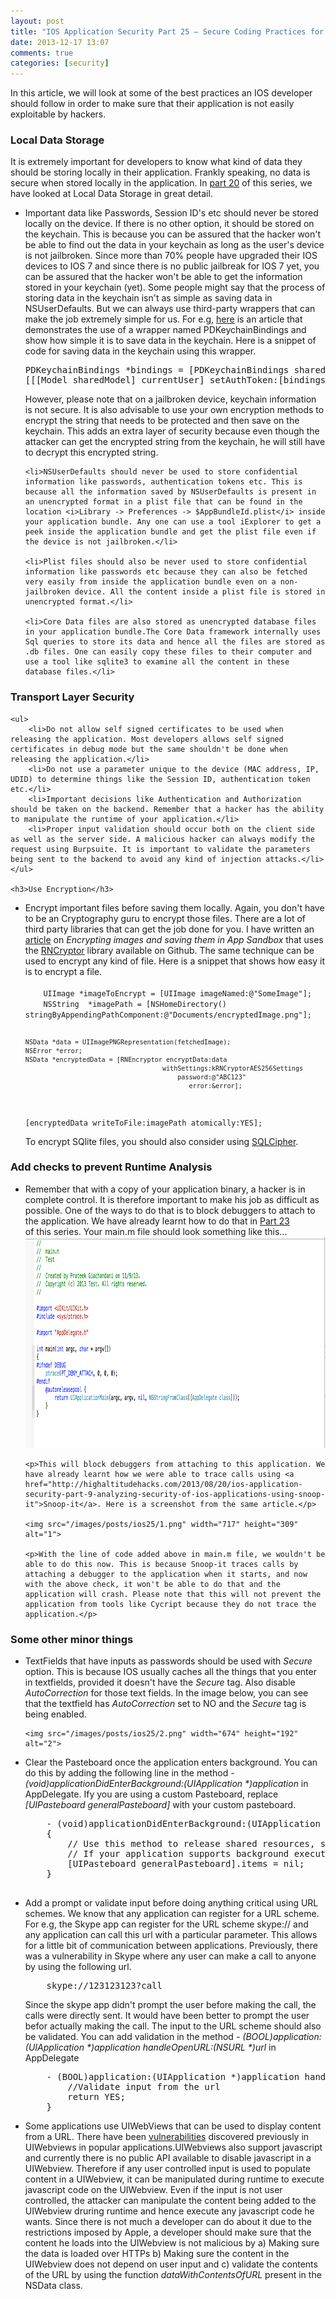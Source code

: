 ```yaml
---
layout: post
title: "IOS Application Security Part 25 – Secure Coding Practices for IOS Development"
date: 2013-12-17 13:07
comments: true
categories: [security]
---
```



<p>In this article, we will look at some of the best practices an IOS developer should follow in order to make sure that their application is not easily exploitable by hackers.</p>

<h3>Local Data Storage</h3>

<p>It is extremely important for developers to know what kind of data they should be storing locally in their application. Frankly speaking, no data is secure when stored locally in the application. In <a href="http://highaltitudehacks.com/2013/10/26/ios-application-security-part-20-local-data-storage-nsuserdefaults">part 20</a> of this series, we have looked at Local Data Storage in great detail.</p>

<!-- more -->


<ul>
	<li>Important data like Passwords, Session ID's etc should never be stored locally on the device. If there is no other option, it should be stored on the keychain. This is because you can be assured that the hacker won't be able to find out the data in your keychain as long as the user's device is not jailbroken. Since more than 70% people have upgraded their IOS devices to IOS 7 and since there is no public jailbreak for IOS 7 yet, you can be assured that the hacker won't be able to get the information stored in your keychain (yet). Some people might say that the process of storing data in the keychain isn't as simple as saving data in NSUserDefaults. But we can always use third-party wrappers that can make the job extremely simple for us. For e.g, <a href="http://highaltitudehacks.com/2013/09/17/ios-dev-storing-info-in-keychain-with-nsuserdefaults-like-syntax/">here</a> is an article that demonstrates the use of a wrapper named PDKeychainBindings and show how simple it is to save data in the keychain. Here is a snippet of code for saving data in the keychain using this wrapper.</li>
	
<pre>
PDKeychainBindings *bindings = [PDKeychainBindings sharedKeychainBindings];
[[[Model sharedModel] currentUser] setAuthToken:[bindings objectForKey:@"authToken"]];
</pre>

<p>However, please note that on a jailbroken device, keychain information is not secure. It is also advisable to use your own encryption methods to encrypt the string that needs to be protected and then save on the keychain. This adds an extra layer of security because even though the attacker can get the encrypted string from the keychain, he will still have to decrypt this encrypted string.</p>


	<li>NSUserDefaults should never be used to store confidential information like passwords, authentication tokens etc. This is because all the information saved by NSUserDefaults is present in an unencrypted format in a plist file that can be found in the location <i>Library -> Preferences -> $AppBundleId.plist</i> inside your application bundle. Any one can use a tool iExplorer to get a peek inside the application bundle and get the plist file even if the device is not jailbroken.</li> 
	
	<li>Plist files should also be never used to store confidential information like passwords etc because they can also be fetched very easily from inside the application bundle even on a non-jailbroken device. All the content inside a plist file is stored in unencrypted format.</li> 
	
	<li>Core Data files are also stored as unencrypted database files in your application bundle.The Core Data framework internally uses Sql queries to store its data and hence all the files are stored as .db files. One can easily copy these files to their computer and use a tool like sqlite3 to examine all the content in these database files.</li> 
	
	
</ul>

<h3>Transport Layer Security</h3>
	
	<ul>
		<li>Do not allow self signed certificates to be used when releasing the application. Most developers allows self signed certificates in debug mode but the same shouldn't be done when releasing the application.</li>
		<li>Do not use a parameter unique to the device (MAC address, IP, UDID) to determine things like the Session ID, authentication token etc.</li>
		<li>Important decisions like Authentication and Authorization should be taken on the backend. Remember that a hacker has the ability to manipulate the runtime of your application.</li>
		<li>Proper input validation should occur both on the client side as well as the server side. A malicious hacker can always modify the request using Burpsuite. It is important to validate the parameters being sent to the backend to avoid any kind of injection attacks.</li>
	</ul>

	<h3>Use Encryption</h3>
<ul>
	<li>Encrypt important files before saving them locally. Again, you don't have to be an Cryptography guru to encrypt those files. There are a lot of third party libraries that can get the job done for you. I have written an <a href="http://highaltitudehacks.com/2013/09/26/ios-dev-encrypted-images-and-saving-them-in-app-sandbox">article</a> on <i>Encrypting images and saving them in App Sandbox </i> that uses the <a href="https://github.com/rnapier/RNCryptor">RNCryptor</a> library available on Github. The same technique can be used to encrypt any kind of file. Here is a snippet that shows how easy it is to encrypt a file.</li>
	
<code>
	UIImage *imageToEncrypt = [UIImage imageNamed:@"SomeImage"];
    NSString  *imagePath = [NSHomeDirectory() stringByAppendingPathComponent:@"Documents/encryptedImage.png"];

    NSData *data = UIImagePNGRepresentation(fetchedImage);
    NSError *error;
    NSData *encryptedData = [RNEncryptor encryptData:data
                                        withSettings:kRNCryptorAES256Settings
                                            password:@"ABC123"
                                               error:&error];
   [encryptedData writeToFile:imagePath atomically:YES];
</code>
		
<p>To encrypt SQlite files, you should also consider using <a href="http://sqlcipher.net/">SQLCipher</a>.</p>
		
</ul>


<h3>Add checks to prevent Runtime Analysis</h3>

<ul>
	<li>Remember that with a copy of your application binary, a hacker is in complete control. It is therefore important to make his job as difficult as possible. One of the ways to do that is to block debuggers to attach to the application. We have already learnt how to do that in <a href="http://resources.infosecinstitute.com/ios-application-security-part-23-defending-runtime-analysis-manipulation/">Part 23</a></li> of this series. Your main.m file should look something like this...</a>
	
<img src="/images/posts/ios25/3.png" width="844" height="338" alt="3">
	
	<p>This will block debuggers from attaching to this application. We have already learnt how we were able to trace calls using <a href="http://highaltitudehacks.com/2013/08/20/ios-application-security-part-9-analyzing-security-of-ios-applications-using-snoop-it">Snoop-it</a>. Here is a screenshot from the same article.</p>
	
	<img src="/images/posts/ios25/1.png" width="717" height="309" alt="1">
	
	<p>With the line of code added above in main.m file, we wouldn't be able to do this now. This is because Snoop-it traces calls by attaching a debugger to the application when it starts, and now with the above check, it won't be able to do that and the application will crash. Please note that this will not prevent the application from tools like Cycript because they do not trace the application.</p>
	
</ul>

<h3>Some other minor things</h3>

<ul>
	<li>TextFields that have inputs as passwords should be used with <i>Secure</i> option. This is because IOS usually caches all the things that you enter in textfields, provided it doesn't have the <i>Secure</i> tag. Also disable <i>AutoCorrection</i> for those text fields. In the image below, you can see that the  textfield has <i>AutoCorrection</i> set to NO and the <i>Secure</i> tag is being enabled.</li>
	
	<img src="/images/posts/ios25/2.png" width="674" height="192" alt="2">
	
<li>Clear the Pasteboard once the application enters background. You can do this by adding the following line in the method <i>- (void)applicationDidEnterBackground:(UIApplication *)application</i> in AppDelegate. Ify you are using a custom Pasteboard, replace <i>[UIPasteboard generalPasteboard]</i> with your custom pasteboard.</li>

<pre>
	- (void)applicationDidEnterBackground:(UIApplication *)application
	{
	    // Use this method to release shared resources, save user data, invalidate timers, and store enough application state information to restore your application to its current state in case it is terminated later. 
	    // If your application supports background execution, this method is called instead of applicationWillTerminate: when the user quits.
	    [UIPasteboard generalPasteboard].items = nil;
	}
	
</pre>	  
<li>Add a prompt or validate input before doing anything critical using URL schemes. We know that any application can register for a URL scheme. For e.g, the Skype app can register for the URL scheme skype:// and any application can call this url with a particular parameter. This allows for a little bit of communication between applications. Previously, there was a vulnerability in Skype where any user can make a call to anyone by using the following url.

<pre>
	skype://123123123?call
</pre>

Since the skype app didn't prompt the user before making the call, the calls were directly sent. It would have been better to prompt the user befor actually making the call. The input to the URL scheme should also be validated. You can add validation in the method <i>- (BOOL)application:(UIApplication *)application handleOpenURL:(NSURL *)url</i> in AppDelegate</li>

<pre>
	- (BOOL)application:(UIApplication *)application handleOpenURL:(NSURL *)url {
	    //Validate input from the url
	    return YES;
	}
</pre>

<li>Some applications use UIWebViews that can be used to display content from a URL. There have been <a href="https://www.google.co.in/url?sa=t&rct=j&q=&esrc=s&source=web&cd=2&cad=rja&ved=0CEcQFjAB&url=https%3A%2F%2Fsuperevr.com%2Fblog%2F2011%2Fxss-in-skype-for-ios%2F&ei=nfCOUpLNHsq8rAfUwoGQCg&usg=AFQjCNGLyriyo0tNWE9nfO4vdxWHb7KoFw&sig2=gNsCv0PGojvQGfW6YojWVQ&bvm=bv.57084495,d.bmk">vulnerabilities</a> discovered previously in UIWebviews in popular applications.UIWebviews also support javascript and currently there is no public API available to disable javascript in a UIWebview. Therefore if any user controlled input is used to populate content in a UIWebview, it can be manipulated during runtime to execute javascript code on the UIWebview. Even if the input is not user controlled, the attacker can manipulate the content being added to the UIWebview druring runtime and hence execute any javascript code he wants. Since there is not much a developer can do about it due to the restrictions imposed by Apple, a developer should make sure that the content he loads into the UIWebview is not malicious by a) Making sure the data is loaded over HTTPs b) Making sure the content in the UIWebview does not depend on user input and c) validate the contents of the URL by using the function <i>dataWithContentsOfURL</i> present in the NSData class.</li>



</ul>
